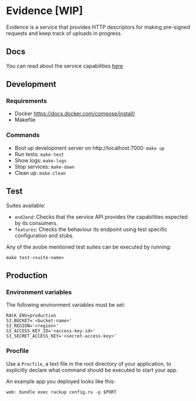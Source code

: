 # Evidence [WIP]

Evidence is a service that provides HTTP descriptors for making pre-signed requests and keep track of uploads in progress.

## Docs

You can read about the service capabilities [here](DOCS.md)

## Development

### Requirements

- Docker https://docs.docker.com/compose/install/
- Makefile

### Commands

- Boot up development server on http://localhost:7000: ``make up``
- Run tests: ``make-test``
- Show logs: ``make-logs``
- Stop services: ``make-down``
- Clean up: ``make-clean``


## Test

Suites available:

- ``end2end``: Checks that the service API provides the capabilities expected by its consumers.
- ``features``: Checks the behaviour its endpoint using test specific configuration and stubs.

Any of the avobe mentioned test suites can be executed by running:

```
make test-<suite-name>
```

## Production

### Environment variables

The following environment variables must be set:

```
RACK_ENV=production
S3_BUCKET='<bucket-name>'
S3_REGION='<region>'
S3_ACCESS_KEY_ID='<access-key-id>'
S3_SECRET_ACCESS_KEY='<secret-access-key>'
```

### Procfile

Use a ``Procfile``, a text file in the root directory of your application, to explicitly declare what command should be executed to start your app.

An example app you deployed looks like this:

```
web: bundle exec rackup config.ru -p $PORT
```
